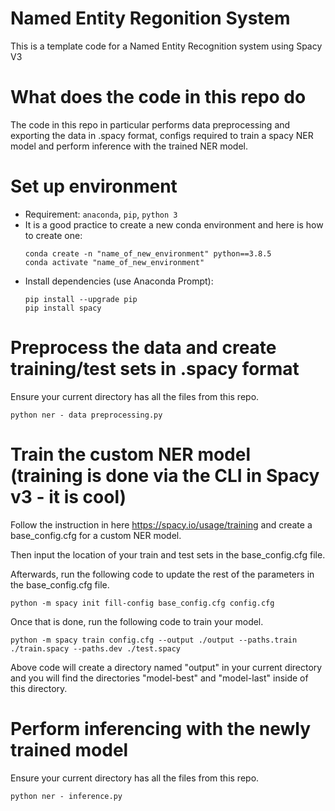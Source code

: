 # Named Entity Regonition System
This is a template code for a Named Entity Recognition system using Spacy V3

# What does the code in this repo do
The code in this repo in particular performs data preprocessing and exporting the data in .spacy format, configs required to train a spacy NER model and perform inference with the trained NER model.

# Set up environment 
* Requirement: ```anaconda```, ```pip```, ```python 3```
* It is a good practice to create a new conda environment and here is how to create one:
  ```
  conda create -n "name_of_new_environment" python==3.8.5
  conda activate "name_of_new_environment"
  ```
* Install dependencies (use Anaconda Prompt): 
  ```
  pip install --upgrade pip 
  pip install spacy
  ```
  
# Preprocess the data and create training/test sets in .spacy format

Ensure your current directory has all the files from this repo.
```
python ner - data preprocessing.py

```

# Train the custom NER model (training is done via the CLI in Spacy v3 - it is cool)

Follow the instruction in here https://spacy.io/usage/training and create a base_config.cfg for a custom NER model.

Then input the location of your train and test sets in the base_config.cfg file.

Afterwards, run the following code to update the rest of the parameters in the base_config.cfg file.

```
python -m spacy init fill-config base_config.cfg config.cfg

```

Once that is done, run the following code to train your model.

```
python -m spacy train config.cfg --output ./output --paths.train ./train.spacy --paths.dev ./test.spacy

```
Above code will create a directory named "output" in your current directory and you will find the directories "model-best" and "model-last" inside of this directory.


# Perform inferencing with the newly trained model

Ensure your current directory has all the files from this repo.
```
python ner - inference.py

```

  

